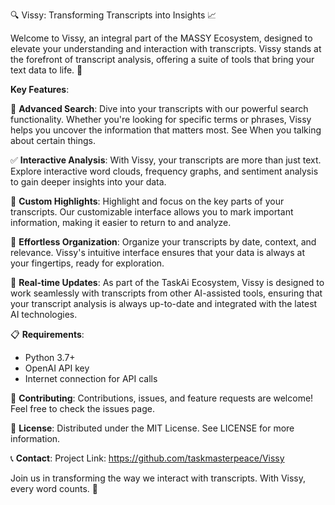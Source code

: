 🔍 Vissy: Transforming Transcripts into Insights 📈

Welcome to Vissy, an integral part of the MASSY Ecosystem, designed to elevate your understanding and interaction with transcripts. Vissy stands at the forefront of transcript analysis, offering a suite of tools that bring your text data to life. 📘

**Key Features**:

🔎 **Advanced Search**: Dive into your transcripts with our powerful search functionality. Whether you're looking for specific terms or phrases, Vissy helps you uncover the information that matters most. See When you talking about certain things.

✅ **Interactive Analysis**: With Vissy, your transcripts are more than just text. Explore interactive word clouds, frequency graphs, and sentiment analysis to gain deeper insights into your data.

📌 **Custom Highlights**: Highlight and focus on the key parts of your transcripts. Our customizable interface allows you to mark important information, making it easier to return to and analyze.

📝 **Effortless Organization**: Organize your transcripts by date, context, and relevance. Vissy's intuitive interface ensures that your data is always at your fingertips, ready for exploration.

🔄 **Real-time Updates**: As part of the TaskAi Ecosystem, Vissy is designed to work seamlessly with transcripts from other AI-assisted tools, ensuring that your transcript analysis is always up-to-date and integrated with the latest AI technologies.

📋 **Requirements**:
- Python 3.7+
- OpenAI API key
- Internet connection for API calls

🤝 **Contributing**:
Contributions, issues, and feature requests are welcome! Feel free to check the issues page.

📜 **License**:
Distributed under the MIT License. See LICENSE for more information.

📞 **Contact**:
Project Link: https://github.com/taskmasterpeace/Vissy

Join us in transforming the way we interact with transcripts. With Vissy, every word counts. 🌟
